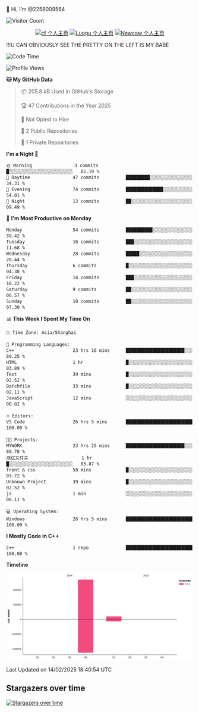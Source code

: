  👋 Hi, I’m @2258009564

![Visitor Count](https://profile-counter.glitch.me/{2258009564}/count.svg)

<!---
2258009564/2258009564 is a ✨ special ✨ repository because its `README.md` (this file) appears on your GitHub profile.
You can click the Preview link to take a look at your changes.
--->

<div align="center">

[![cf 个人主页](https://img.shields.io/badge/codeforces-alisa22580-yellow)](https://codeforces.com/profile/alisa22580)
[![Luogu 个人主页](https://img.shields.io/badge/Luogu-alisa_kujou-blue)](https://www.luogu.com.cn/user/1440708)
[![Newcow 个人主页](https://img.shields.io/badge/nowcoder-lzy-blue)](https://ac.nowcoder.com/acm/contest/profile/51334038)

</div>

!!!U CAN OBVIOUSLY SEE THE PRETTY ON THE LEFT IS MY BABE



<!--START_SECTION:waka-->
![Code Time](http://img.shields.io/badge/Code%20Time-92%20hrs%2054%20mins-blue)

![Profile Views](http://img.shields.io/badge/Profile%20Views-1-blue)

**🐱 My GitHub Data** 

> 📦 205.8 kB Used in GitHub's Storage 
 > 
> 🏆 47 Contributions in the Year 2025
 > 
> 🚫 Not Opted to Hire
 > 
> 📜 2 Public Repositories 
 > 
> 🔑 1 Private Repositories 
 > 
**I'm a Night 🦉** 

```text
🌞 Morning                3 commits           █░░░░░░░░░░░░░░░░░░░░░░░░   02.19 % 
🌆 Daytime                47 commits          █████████░░░░░░░░░░░░░░░░   34.31 % 
🌃 Evening                74 commits          ██████████████░░░░░░░░░░░   54.01 % 
🌙 Night                  13 commits          ██░░░░░░░░░░░░░░░░░░░░░░░   09.49 % 
```
📅 **I'm Most Productive on Monday** 

```text
Monday                   54 commits          ██████████░░░░░░░░░░░░░░░   39.42 % 
Tuesday                  16 commits          ███░░░░░░░░░░░░░░░░░░░░░░   11.68 % 
Wednesday                28 commits          █████░░░░░░░░░░░░░░░░░░░░   20.44 % 
Thursday                 6 commits           █░░░░░░░░░░░░░░░░░░░░░░░░   04.38 % 
Friday                   14 commits          ███░░░░░░░░░░░░░░░░░░░░░░   10.22 % 
Saturday                 9 commits           ██░░░░░░░░░░░░░░░░░░░░░░░   06.57 % 
Sunday                   10 commits          ██░░░░░░░░░░░░░░░░░░░░░░░   07.30 % 
```


📊 **This Week I Spent My Time On** 

```text
🕑︎ Time Zone: Asia/Shanghai

💬 Programming Languages: 
C++                      23 hrs 16 mins      ██████████████████████░░░   89.25 % 
HTML                     1 hr                █░░░░░░░░░░░░░░░░░░░░░░░░   03.89 % 
Text                     39 mins             █░░░░░░░░░░░░░░░░░░░░░░░░   02.52 % 
Batchfile                33 mins             █░░░░░░░░░░░░░░░░░░░░░░░░   02.11 % 
JavaScript               12 mins             ░░░░░░░░░░░░░░░░░░░░░░░░░   00.82 % 

🔥 Editors: 
VS Code                  26 hrs 5 mins       █████████████████████████   100.00 % 

🐱‍💻 Projects: 
MYWORK                   23 hrs 25 mins      ██████████████████████░░░   89.78 % 
测试文件夹                    1 hr                █░░░░░░░░░░░░░░░░░░░░░░░░   03.87 % 
front & css              58 mins             █░░░░░░░░░░░░░░░░░░░░░░░░   03.72 % 
Unknown Project          39 mins             █░░░░░░░░░░░░░░░░░░░░░░░░   02.52 % 
js                       1 min               ░░░░░░░░░░░░░░░░░░░░░░░░░   00.11 % 

💻 Operating System: 
Windows                  26 hrs 5 mins       █████████████████████████   100.00 % 
```

**I Mostly Code in C++** 

```text
C++                      1 repo              █████████████████████████   100.00 % 
```



**Timeline**

![Lines of Code chart](https://raw.githubusercontent.com/2258009564/2258009564/main/assets/bar_graph.png)


 Last Updated on 14/02/2025 18:40:54 UTC
<!--END_SECTION:waka-->

## Stargazers over time
[![Stargazers over time](https://starchart.cc/2258009564/2258009564.svg?variant=adaptive)](https://starchart.cc/2258009564/2258009564)
